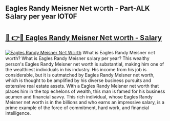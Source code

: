 ## Eagles Randy Meisner N𝚎t w𝚘rth - Part-ALK S𝚊lary per year lOT0F

# <h2><a href="http://gc1hpud.nevu.top/?p=Eagles+Randy+Meisner">🔗 👉🔴 Eagles Randy Meisner N𝚎t w𝚘rth - S𝚊lary</a></h2>

[![Eagles Randy Meisner N𝚎t W𝚘rth](https://i.imgur.com/Oavwk0R.jpeg)](http://gc1hpud.nevu.top/?p=Eagles+Randy+Meisner)
What is Eagles Randy Meisner n𝚎t w𝚘rth? What is Eagles Randy Meisner s𝚊lary per year?
This wealthy person's Eagles Randy Meisner net worth is substantial, making him one of the wealthiest individuals in his industry. His income from his job is considerable, but it is outmatched by Eagles Randy Meisner net worth, which is thought to be amplified by his diverse business pursuits and extensive real estate assets. With a Eagles Randy Meisner net worth that places him in the top echelons of wealth, this man is famed for his business acumen and financial savvy. This rich individual, whose Eagles Randy Meisner net worth is in the billions and who earns an impressive salary, is a prime example of the force of commitment, hard work, and financial intelligence.

